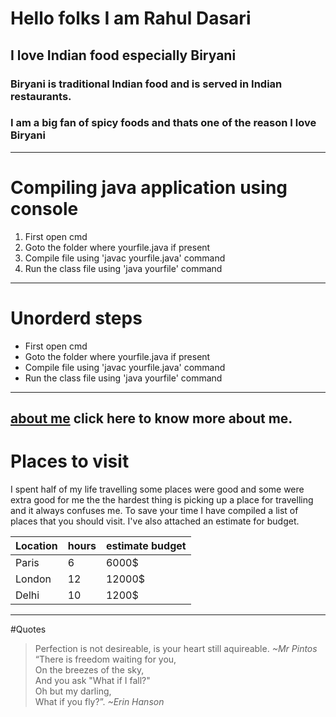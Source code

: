 # Hello folks I am  Rahul Dasari
## <h2> I love Indian food especially **Biryani**
### <h3> Biryani is traditional  **Indian food** and is served in Indian restaurants.
### I am a big fan of **spicy foods** and thats one of the reason I love **Biryani**
---
# Compiling java application using console
1. First open cmd
2. Goto the folder where yourfile.java if present
3. Compile file using 'javac yourfile.java' command 
4. Run the class file using 'java yourfile' command
---
# Unorderd steps
* First open cmd
* Goto the folder where yourfile.java if present
* Compile file using 'javac yourfile.java' command 
* Run the class file using 'java yourfile' command
---
[about me](AboutMe.md) click here to know more about me.
---
# Places to visit
I spent half of my life travelling some places were good and some were extra good for me the the hardest thing is picking up a place for travelling and it always confuses me. To save your time I have compiled a list of places that you should visit. I've also attached an estimate for budget.

| Location  | hours | estimate budget |
| --------- | ----  | -------------   |
| Paris | 6  | 6000$ |
| London  | 12  | 12000$ |
| Delhi  | 10  | 1200$ |
---
#Quotes
> Perfection is not desireable, is your heart still aquireable. 
> *~Mr Pintos*  
>“There is freedom waiting for you,  
>On the breezes of the sky,  
>And you ask "What if I fall?"  
>Oh but my darling,  
>What if you fly?”.
> *~Erin Hanson*